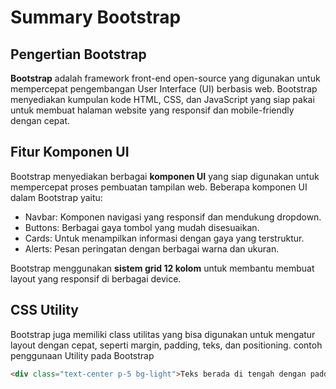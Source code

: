 # Summary Bootstrap

## Pengertian Bootstrap

**Bootstrap** adalah framework front-end open-source yang digunakan untuk mempercepat pengembangan User Interface (UI) berbasis web. Bootstrap menyediakan kumpulan kode HTML, CSS, dan JavaScript yang siap pakai untuk membuat halaman website yang responsif dan mobile-friendly dengan cepat.

## Fitur Komponen UI

Bootstrap menyediakan berbagai **komponen UI** yang siap digunakan untuk mempercepat proses pembuatan tampilan web. Beberapa komponen UI dalam Bootstrap yaitu:

- Navbar: Komponen navigasi yang responsif dan mendukung dropdown.
- Buttons: Berbagai gaya tombol yang mudah disesuaikan.
- Cards: Untuk menampilkan informasi dengan gaya yang terstruktur.
- Alerts: Pesan peringatan dengan berbagai warna dan ukuran.

Bootstrap menggunakan **sistem grid 12 kolom** untuk membantu membuat layout yang responsif di berbagai device.

## CSS Utility

Bootstrap juga memiliki class utilitas yang bisa digunakan untuk mengatur layout dengan cepat, seperti margin, padding, teks, dan positioning. contoh penggunaan Utility pada Bootstrap

```html
<div class="text-center p-5 bg-light">Teks berada di tengah dengan padding</div>
```

